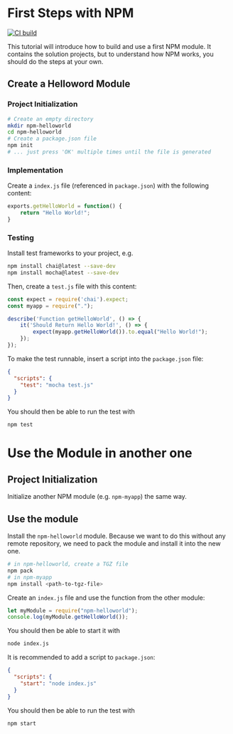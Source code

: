 # First Steps with NPM
[![CI build](https://github.com/ueberfuhr-tutorials/npm-first-steps/actions/workflows/ci.yml/badge.svg)](https://github.com/ueberfuhr-tutorials/npm-first-steps/actions/workflows/ci.yml)

This tutorial will introduce how to build and use a first NPM module. It contains the solution projects, but to understand how NPM works, you should do the steps at your own.

## Create a Helloword Module

### Project Initialization

```bash
# Create an empty directory
mkdir npm-helloworld
cd npm-helloworld
# Create a package.json file
npm init
# ... just press 'OK' multiple times until the file is generated
```

### Implementation

Create a `index.js` file (referenced in `package.json`) with the following content:
```javascript
exports.getHelloWorld = function() {
    return "Hello World!";
}
```

### Testing

Install test frameworks to your project, e.g.

```bash
npm install chai@latest --save-dev
npm install mocha@latest --save-dev
```

Then, create a `test.js` file with this content:

```javascript
const expect = require('chai').expect;
const myapp = require(".");

describe('Function getHelloWorld', () => {
    it('Should Return Hello World!', () => {
        expect(myapp.getHelloWorld()).to.equal("Hello World!");
    });
});
```

To make the test runnable, insert a script into the `package.json` file:

```json
{
  "scripts": {
    "test": "mocha test.js"
  }
}
```

You should then be able to run the test with

```bash
npm test
```

# Use the Module in another one

## Project Initialization

Initialize another NPM module (e.g. `npm-myapp`) the same way.

## Use the module

Install the `npm-helloworld` module. Because we want to do this without any remote repository, we need to pack the module and install it into the new one.

```bash
# in npm-helloworld, create a TGZ file
npm pack
# in npm-myapp
npm install <path-to-tgz-file>
```

Create an `index.js` file and use the function from the other module:

```javascript
let myModule = require("npm-helloworld");
console.log(myModule.getHelloWorld()); 
```

You should then be able to start it with

```bash
node index.js
```

It is recommended to add a script to `package.json`:

```json
{
  "scripts": {
    "start": "node index.js"
  }
}
```

You should then be able to run the test with

```bash
npm start
```
